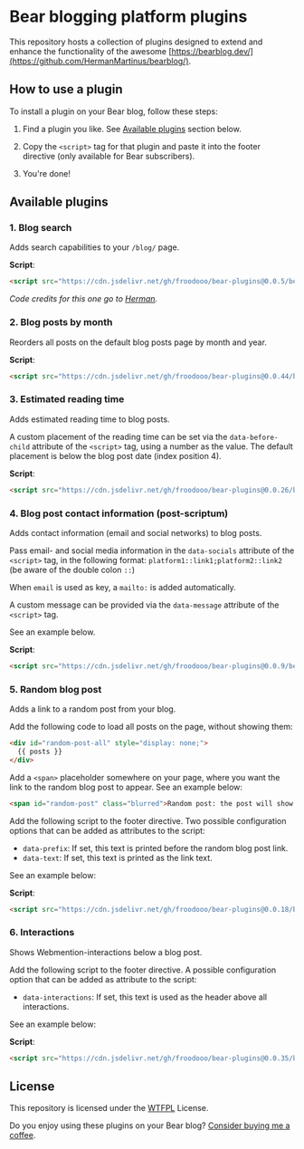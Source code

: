 # Bear blogging platform plugins

This repository hosts a collection of plugins designed to extend and enhance the functionality of the awesome [https://bearblog.dev/](https://github.com/HermanMartinus/bearblog/).

## How to use a plugin

To install a plugin on your Bear blog, follow these steps:

1. Find a plugin you like.
   See [Available plugins](#available-plugins) section below.
   
3. Copy the `<script>` tag for that plugin and paste it into the footer directive (only available for Bear subscribers).

4. You're done!

## Available plugins

### 1. Blog search
Adds search capabilities to your `/blog/` page.

**Script**:
```html
<script src="https://cdn.jsdelivr.net/gh/froodooo/bear-plugins@0.0.5/bear/blog-search.js"></script>
```

*Code credits for this one go to [Herman](https://github.com/HermanMartinus).*

### 2. Blog posts by month
Reorders all posts on the default blog posts page by month and year.

**Script**:
```html
<script src="https://cdn.jsdelivr.net/gh/froodooo/bear-plugins@0.0.44/bear/blog-posts.js"></script>
```

### 3. Estimated reading time
Adds estimated reading time to blog posts.

A custom placement of the reading time can be set via the `data-before-child` attribute of the `<script>` tag, using a number as the value. The default placement is below the blog post date (index position 4).

**Script**:
```html
<script src="https://cdn.jsdelivr.net/gh/froodooo/bear-plugins@0.0.26/bear/reading-time.js"></script>
```

### 4. Blog post contact information (post-scriptum)
Adds contact information (email and social networks) to blog posts.

Pass email- and social media information in the `data-socials` attribute of the `<script>` tag, in the following format:
`platform1::link1;platform2::link2` (be aware of the double colon `::`)

When `email` is used as key, a `mailto:` is added automatically.

A custom message can be provided via the `data-message` attribute of the `<script>` tag.

See an example below.

**Script**:
```html
<script src="https://cdn.jsdelivr.net/gh/froodooo/bear-plugins@0.0.9/bear/post-scriptum.js" data-message="If you have any questions or comments, please contact me via" data-socials="email::blog@yordi.me;Mastodon::https://social.lol/@yordi"></script>
```

### 5. Random blog post
Adds a link to a random post from your blog.

Add the following code to load all posts on the page, without showing them:

```html
<div id="random-post-all" style="display: none;">
  {{ posts }}
</div>
```

Add a `<span>` placeholder somewhere on your page, where you want the link to the random blog post to appear. See an example below:

```html
<span id="random-post" class="blurred">Random post: the post will show here when it's loaded.</span>
```

Add the following script to the footer directive. Two possible configuration options that can be added as attributes to the script:
- `data-prefix`: If set, this text is printed before the random blog post link.
- `data-text`: If set, this text is printed as the link text.

See an example below:

**Script**:
```html
<script src="https://cdn.jsdelivr.net/gh/froodooo/bear-plugins@0.0.18/bear/random-post.js" data-prefix="Random post :"></script>
```

### 6. Interactions
Shows Webmention-interactions below a blog post.

Add the following script to the footer directive. A possible configuration option that can be added as attribute to the script:
- `data-interactions`: If set, this text is used as the header above all interactions.

See an example below:

**Script**:
```html
<script src="https://cdn.jsdelivr.net/gh/froodooo/bear-plugins@0.0.35/bear/interactions.js" data-interactions="Interactions for this post"></script>
```

## License

This repository is licensed under the [WTFPL](http://www.wtfpl.net/) License.

Do you enjoy using these plugins on your Bear blog? [Consider buying me a coffee](https://buymeacoffee.com/yordiverkroost).
